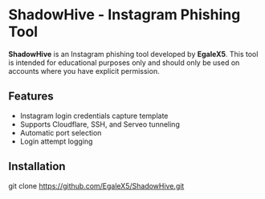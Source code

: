 # ShadowHive - Instagram Phishing Tool

**ShadowHive** is an Instagram phishing tool developed by **EgaleX5**. This tool is intended for educational purposes only and should only be used on accounts where you have explicit permission.

## Features

- Instagram login credentials capture template
- Supports Cloudflare, SSH, and Serveo tunneling
- Automatic port selection
- Login attempt logging

## Installation
git clone
https://github.com/EgaleX5/ShadowHive.git
   
